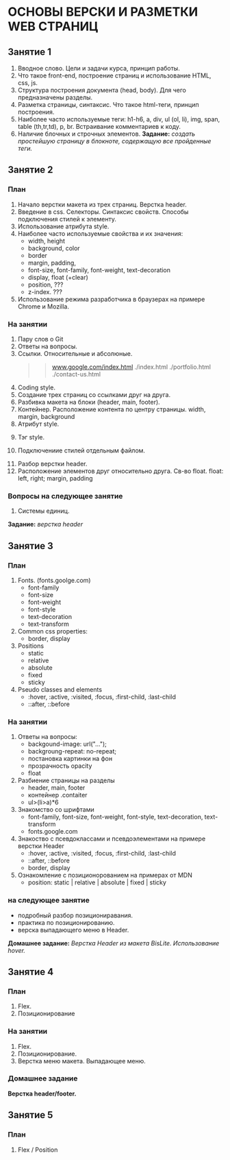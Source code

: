 # ОСНОВЫ ВЕРСКИ И РАЗМЕТКИ WEB СТРАНИЦ

## Занятие 1
1.	Вводное слово. Цели и задачи курса, принцип работы. 
2.	Что такое front-end, построение страниц и использование HTML, css, js.
3.	Структура построения документа (head, body). Для чего предназначены разделы.
4.	Разметка страницы, синтаксис. Что такое html-теги, принцип построения.
5.	Наиболее часто используемые теги: h1-h6, a, div, ul (ol, li), img, span, table (th,tr,td), p, br. Встраивание комментариев к коду.
6.	Наличие блочных и строчных элементов.
**Задание:** *создать простейшую страницу в блокноте, содержащую все пройденные теги.*

## Занятие 2
### План
1.	Начало верстки макета из трех страниц. Верстка header.
2.	Введение в css. Селекторы. Синтаксис свойств. Способы подключения стилей к элементу.
3.  Использование атрибута style.
4.	Наиболее часто используемые свойства и их значения: 
    - width, height
    - background, color
    - border
    - margin, padding,
    - font-size, font-family, font-weight, text-decoration
    - display, float (+clear)
    - position, ???
    - z-index.  ???
4.	Использование режима разработчика в браузерах на примере Chrome и Mozilla.

### На занятии
1. Пару слов о Git
2. Ответы на вопросы.
3. Ссылки. Относительные и абсолюные.
    >>www.google.com/index.html
    >>./index.html
    >>./portfolio.html
    >>./contact-us.html
4. Coding style.
5. Создание трех страниц со ссылками друг на друга.
6. Разбивка макета на блоки (header, main, footer).
7. Контейнер. Расположение контента по центру страницы.
    width, margin, background
8. Атрибут style.
    >><div style="width: 1000px"></div>
9. Тэг style.
    >><style></style>
10. Подключениие стилей отдельным файлом.
    >><link rel="stylesheet" href="./css/index.css">
11. Разбор верстки header.
12. Расположение элементов друг относительно друга. Св-во float.
    float: left, right;
    margin, padding

### Вопросы на следующее занятие
1. Системы единиц.

**Задание:** *верстка header*

## Занятие 3
### План
1. Fonts. (fonts.goolge.com)
    - font-family
    - font-size
    - font-weight
    - font-style
    - text-decoration
    - text-transform
2. Common css properties:
    - border, display
3. Positions
    - static
    - relative
    - absolute
    - fixed
    - sticky
4. Pseudo classes and elements
    - :hover, :active, :visited, :focus, :first-child, :last-child
    - ::after, ::before

### На занятии
1. Ответы на вопросы:
    - backgound-image: url("...");
    - backgroung-repeat: no-repeat;
    - постановка картинки на фон
    - прозрачность opacity
    - float
2. Разбиение страницы на разделы
    - header, main, footer
    - контейнер .contaiter
    - ul>(li>a)*6
3. Знакомство со шрифтами
    - font-family, font-size, font-weight, font-style, text-decoration, text-transform
    - fonts.google.com
3. Знакоство с псевдоклассами и псевдоэлементами на примере верстки Header
    - :hover, :active, :visited, :focus, :first-child, :last-child
    - ::after, ::before
    - border, display
4. Ознакомление с позиционорованием на примерах от MDN
    - position: static | relative | absolute | fixed | sticky

### на следующее занятие
- подробный разбор позициониравания.
- практика по позиционированию.
- верска выпадающего меню в Header.

**Домашнее задание:** *Верстка Header из макета BisLite. Использование hover.*

## Занятие 4
### План
1. Flex.
2. Позиционирование

### На занятии
1. Flex.
2. Позиционирование.
3. Верстка меню макета. Выпадающее меню.

### Домашнее задание
**Верстка header/footer.**

## Занятие 5
### План
1. Flex / Position

